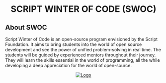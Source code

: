 <h1 align="center"> SCRIPT WINTER OF CODE (SWOC) </h1>

## About SWOC

Script Winter of Code is an open-source program envisioned by the Script Foundation. It aims to bring students into the world of open source development and see the power of unified problem-solving in real time.
The students will be guided by experienced mentors throughout their journey. They will learn the skills essential in the world of programming, all the while developing a deep appreciation for the world of open-source.

<p align="center">
  <a href="https://swoc.tech/index.html">
    <img src="https://swoc.tech/img/logo-2.png" alt="Logo">
  </a>
</p>
